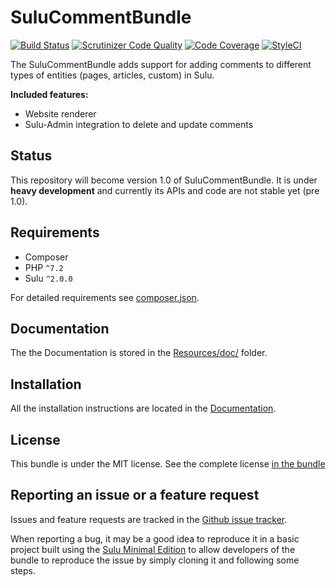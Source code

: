 # SuluCommentBundle

[![Build Status](https://travis-ci.org/sulu/SuluCommentBundle.svg)](https://travis-ci.org/sulu/SuluCommentBundle)
[![Scrutinizer Code Quality](https://scrutinizer-ci.com/g/sulu/SuluCommentBundle/badges/quality-score.png)](https://scrutinizer-ci.com/g/sulu/SuluCommentBundle/)
[![Code Coverage](https://scrutinizer-ci.com/g/sulu/SuluCommentBundle/badges/coverage.png)](https://scrutinizer-ci.com/g/sulu/SuluCommentBundle/)
[![StyleCI](https://styleci.io/repos/25727590/shield)](https://styleci.io/repos/25727590)

The SuluCommentBundle adds support for adding comments to different types of entities (pages, articles, custom) in Sulu.

**Included features:**

* Website renderer
* Sulu-Admin integration to delete and update comments

## Status

This repository will become version 1.0 of SuluCommentBundle. It is under **heavy development** and currently its APIs
and code are not stable yet (pre 1.0).

## Requirements

* Composer
* PHP `^7.2`
* Sulu `^2.0.0`

For detailed requirements see [composer.json](https://github.com/sulu/SuluCommentBundle/blob/master/composer.json).

## Documentation

The the Documentation is stored in the
[Resources/doc/](https://github.com/sulu/SuluCommentBundle/blob/master/Resources/doc) folder.

## Installation

All the installation instructions are located in the
[Documentation](https://github.com/sulu/SuluCommentBundle/blob/master/Resources/doc/installation.md).

## License

This bundle is under the MIT license. See the complete license [in the bundle](LICENSE)

## Reporting an issue or a feature request

Issues and feature requests are tracked in the [Github issue tracker](https://github.com/Sulu/SuluCommentBundle/issues).

When reporting a bug, it may be a good idea to reproduce it in a basic project built using the
[Sulu Minimal Edition](https://github.com/sulu/sulu-minimal) to allow developers of the bundle to reproduce the issue
by simply cloning it and following some steps.
